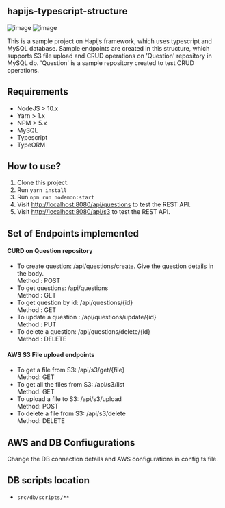 ## hapijs-typescript-structure

![image](https://user-images.githubusercontent.com/21328393/67849796-2ab33b00-fb2d-11e9-9f90-fa5142f75998.png)
![image](https://user-images.githubusercontent.com/21328393/67850036-9a292a80-fb2d-11e9-955d-afee79084dc8.png)

This is a sample project on Hapijs framework, which uses typescript and MySQL database. Sample endpoints are created in this structure, which supports S3 file upload and CRUD operations on 'Question' repository in MySQL db.
'Question' is a sample repository created to test CRUD operations.

## Requirements

- NodeJS > 10.x
- Yarn > 1.x
- NPM > 5.x
- MySQL
- Typescript
- TypeORM

## How to use?

1. Clone this project.
2. Run `yarn install`
3. Run `npm run nodemon:start`
4. Visit [http://localhost:8080/api/questions](http://localhost:8080/api/questions) to test the REST API.
5. Visit [http://localhost:8080/api/s3](http://localhost:8080/api/s3) to test the REST API.

## Set of Endpoints implemented
#### CURD on Question repository
- To create question: /api/questions/create. Give the question details in the body.  
  Method : POST  
- To get questions: /api/questions  
  Method : GET  
- To get question by id: /api/questions/{id}  
  Method : GET  
- To update a question : /api/questions/update/{id}  
  Method : PUT  
- To delete a question: /api/questions/delete/{id}  
  Method : DELETE    

#### AWS S3 File upload endpoints  
- To get a file from S3: /api/s3/get/{file}  
  Method: GET  
- To get all the files from S3: /api/s3/list  
  Method: GET  
- To upload a file to S3: /api/s3/upload  
  Method: POST  
- To delete a file from S3: /api/s3/delete  
  Method: DELETE  

## AWS and DB Confiugurations

Change the DB connection details and AWS configurations in config.ts file.

## DB scripts location

- `src/db/scripts/**`
